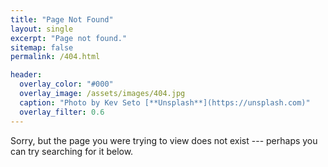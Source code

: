 ```yaml
---
title: "Page Not Found"
layout: single
excerpt: "Page not found."
sitemap: false
permalink: /404.html

header:
  overlay_color: "#000"
  overlay_image: /assets/images/404.jpg
  caption: "Photo by Kev Seto [**Unsplash**](https://unsplash.com)"
  overlay_filter: 0.6
---
```


Sorry, but the page you were trying to view does not exist --- perhaps you can try searching for it below.

<script type="text/javascript">
  var GOOG_FIXURL_LANG = 'en';
  var GOOG_FIXURL_SITE = '{{ site.url }}'
</script>
<script type="text/javascript"
  src="//linkhelp.clients.google.com/tbproxy/lh/wm/fixurl.js">
</script>
